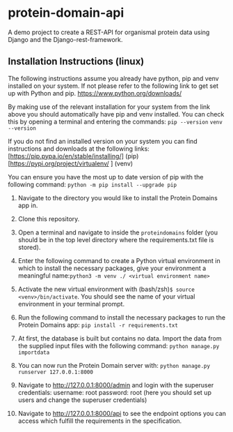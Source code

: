 # protein-domain-api
A demo project to create a REST-API for organismal protein data using Django and the Django-rest-framework.

## Installation Instructions (linux)
The following instructions assume you already have python, pip and venv installed on your system. If not please refer to the following link to get set up with Python and pip. https://www.python.org/downloads/

By making use of the relevant installation for your system from the link above you should automatically have pip and venv installed.
You can check this by opening a terminal and entering the commands:
`pip --version`
`venv --version`

If you do not find an installed version on your system you can find instructions and downloads at the following links:
[https://pip.pypa.io/en/stable/installing/] (pip)
[https://pypi.org/project/virtualenv/ ] (venv)

You can ensure you have the most up to date version of pip with the following command:
`python -m pip install --upgrade pip`

1. Navigate to the directory you would like to install the Protein Domains app in.

2. Clone this repository.

3. Open a terminal and navigate to inside the `proteindomains` folder (you should be in the top level directory where the requirements.txt file is stored). 

4. Enter the following command to create a Python virtual environment in which to install the necessary packages, give your environment a meaningful name:`python3 -m venv ./ <virtual environment name>`

5. Activate the new virtual environment with (bash/zsh)`$ source <venv>/bin/activate`. You should see the name of your virtual environment in your terminal prompt.

6. Run the following command to install the necessary packages to run the Protein Domains app:
`pip install -r requirements.txt`

7. At first, the database is built but contains no data. Import the data from the supplied input files with the following command:
     `python manage.py importdata`

8. You can now run the Protein Domain server with: `python manage.py runserver 127.0.0.1:8000`

9. Navigate to http://127.0.0.1:8000/admin and login with the superuser credentials:
       username: root
       password: root
       (here you should set up users and change the superuser credentials)

10. Navigate to  http://127.0.0.1:8000/api to see the endpoint options you can access which fulfill the requirements in the specification.
